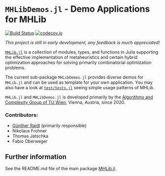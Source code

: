 # `MHLibDemos.jl` - Demo Applications for MHLib

[![Build Status](https://github.com/ac-tuwien/MHLib.jl/workflows/CI/badge.svg)](https://github.com/ac-tuwien/MHLib.jl/actions?query=workflow%3ACI+branch%3Amaster)
[![codecov.io](http://codecov.io/github/ac-tuwien/MHLib.jl/coverage.svg?branch=master)](http://codecov.io/github/ac-tuwien/MHLib.jl?branch=master)

_This project is still in early development, any feedback is much appreciated!_

[`MHLib.jl`](https://github.com/ac-tuwien/MHLib.jl) is a collection of modules, types, and functions  in Julia supporting the effective implementation of metaheuristics and certain hybrid optimization approaches for solving primarily combinatorial optimization problems.

The current sub-package `MHLibDemos.jl` provides diverse demos for `MHLib.jl` and can be used as template for your own application.
You may also have a look at [`test/tests.jl`](https://github.com/ac-tuwien/MHLib.jl/blob/master/MHLibDemos/test/tests.jl) seeing simple usage patterns of MHLib.

`MHLib.jl` and `MHLibDemos.jl` is developed primarily by the
[Algorithms and Complexity Group of TU Wien](https://www.ac.tuwien.ac.at),
Vienna, Austria, since 2020.

### Contributors:

- [Günther Raidl](https://www.ac.tuwien.ac.at/raidl) (primarily responsible)
- Nikolaus Frohner
- Thomas Jatschka
- Fabio Oberweger

## Further information

See the README.md file of the main package [MHLib.jl](https://github.com/ac-tuwien/MHLib.jl).
